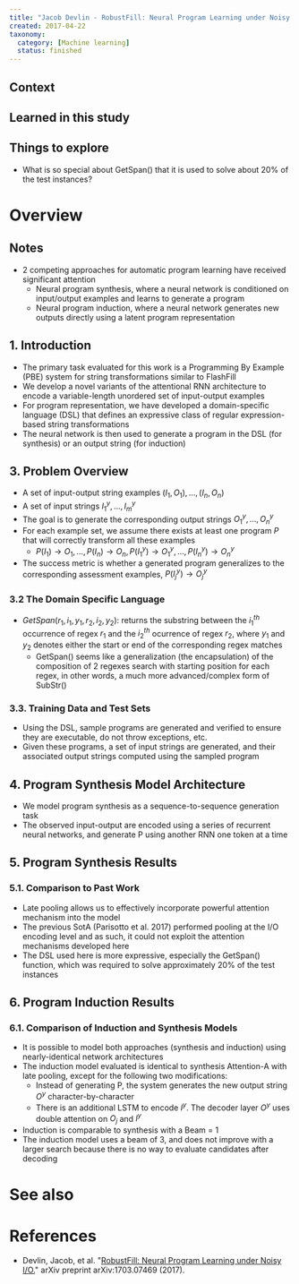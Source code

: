 ```yaml
---
title: "Jacob Devlin - RobustFill: Neural Program Learning under Noisy I/O (2017)"
created: 2017-04-22
taxonomy:
  category: [Machine learning]
  status: finished
---
```


## Context

## Learned in this study

## Things to explore
* What is so special about GetSpan() that it is used to solve about 20% of the test instances?

# Overview

## Notes
* 2 competing approaches for automatic program learning have received significant attention
	* Neural program synthesis, where a neural network is conditioned on input/output examples and learns to generate a program
	* Neural program induction, where a neural network generates new outputs directly using a latent program representation

## 1. Introduction
* The primary task evaluated for this work is a Programming By Example (PBE) system for string transformations similar to FlashFill
* We develop a novel variants of the attentional RNN architecture to encode a variable-length unordered set of input-output examples
* For program representation, we have developed a domain-specific language (DSL) that defines an expressive class of regular expression-based string transformations
* The neural network is then used to generate a program in the DSL (for synthesis) or an output string (for induction)

## 3. Problem Overview
* A set of input-output string examples $(I_1, O_1), \dots, (I_n, O_n)$
* A set of input strings $I_1^y, \dots, I_m^y$
* The goal is to generate the corresponding output strings $O_1^y, \dots, O_n^y$
* For each example set, we assume there exists at least one program $P$ that will correctly transform all these examples
	* $P(I_1) \rightarrow O_1, \dots, P(I_n) \rightarrow O_n, P(I_1^y) \rightarrow O_1^y, \dots, P(I_n^y) \rightarrow O_n^y$
* The success metric is whether a generated program generalizes to the corresponding assessment examples, $P(I_j^y) \rightarrow O_j^y$

### 3.2 The Domain Specific Language
* $GetSpan(r_1, i_1, y_1, r_2, i_2, y_2)$: returns the substring between the $i_1^{th}$ occurrence of regex $r_1$ and the $i_2^{th}$ ocurrence of regex $r_2$, where $y_1$ and $y_2$ denotes either the start or end of the corresponding regex matches
	* GetSpan() seems like a generalization (the encapsulation) of the composition of 2 regexes search with starting position for each regex, in other words, a much more advanced/complex form of SubStr()

### 3.3. Training Data and Test Sets
* Using the DSL, sample programs are generated and verified to ensure they are executable, do not throw exceptions, etc.
* Given these programs, a set of input strings are generated, and their associated output strings computed using the sampled program

## 4. Program Synthesis Model Architecture
* We model program synthesis as a sequence-to-sequence generation task
* The observed input-output are encoded using a series of recurrent neural networks, and generate P using another RNN one token at a time

## 5. Program Synthesis Results
### 5.1. Comparison to Past Work
* Late pooling allows us to effectively incorporate powerful attention mechanism into the model
* The previous SotA (Parisotto et al. 2017) performed pooling at the I/O encoding level and as such, it could not exploit the attention mechanisms developed here
* The DSL used here is more expressive, especially the GetSpan() function, which was required to solve approximately 20% of the test instances

## 6. Program Induction Results
### 6.1. Comparison of Induction and Synthesis Models
* It is possible to model both approaches (synthesis and induction) using nearly-identical network architectures
* The induction model evaluated is identical to synthesis Attention-A with late pooling, except for the following two modifications:
	* Instead of generating P, the system generates the new output string $O^y$ character-by-character
	* There is an additional LSTM to encode $I^y$. The decoder layer $O^y$ uses double attention on $O_j$ and $I^y$
* Induction is comparable to synthesis with a Beam = 1
* The induction model uses a beam of 3, and does not improve with a larger search because there is no way to evaluate candidates after decoding

# See also

# References
* Devlin, Jacob, et al. "[RobustFill: Neural Program Learning under Noisy I/O.](https://arxiv.org/abs/1703.07469)" arXiv preprint arXiv:1703.07469 (2017).
